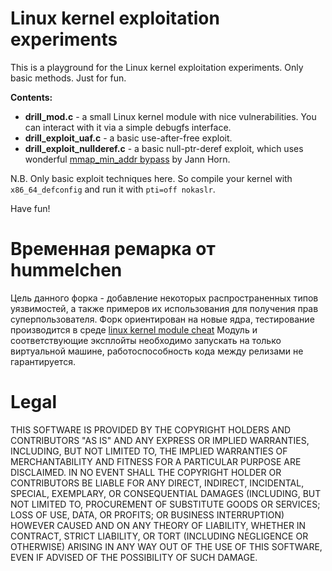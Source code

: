 # Linux kernel exploitation experiments

This is a playground for the Linux kernel exploitation experiments.
Only basic methods. Just for fun.

__Contents:__

  - __drill_mod.c__ - a small Linux kernel module with nice vulnerabilities.
  You can interact with it via a simple debugfs interface.
  - __drill_exploit_uaf.c__ - a basic use-after-free exploit.
  - __drill_exploit_nullderef.c__ - a basic null-ptr-deref exploit, which uses 
  wonderful [mmap_min_addr bypass][1] by Jann Horn.

N.B. Only basic exploit techniques here. So compile your kernel with `x86_64_defconfig`
and run it with `pti=off nokaslr`.

Have fun!

# Временная ремарка от hummelchen

Цель данного форка - добавление некоторых распространенных типов уязвимостей, а также примеров их использования для получения прав суперпользователя. Форк ориентирован на новые ядра, тестирование производится в среде [linux kernel module cheat][2]
Модуль и соответствующие эксплойты необходимо запускать на только виртуальной машине, работоспособность кода между релизами не гарантируется.

[1]: https://bugs.chromium.org/p/project-zero/issues/detail?id=1792&desc=2
[2]: https://github.com/cirosantilli/linux-kernel-module-cheat

# Legal

THIS SOFTWARE IS PROVIDED BY THE COPYRIGHT HOLDERS AND
CONTRIBUTORS "AS IS" AND ANY EXPRESS OR IMPLIED WARRANTIES,
INCLUDING, BUT NOT LIMITED TO, THE IMPLIED WARRANTIES OF
MERCHANTABILITY AND FITNESS FOR A PARTICULAR PURPOSE ARE
DISCLAIMED. IN NO EVENT SHALL THE COPYRIGHT HOLDER OR
CONTRIBUTORS BE LIABLE FOR ANY DIRECT, INDIRECT,
INCIDENTAL, SPECIAL, EXEMPLARY, OR CONSEQUENTIAL DAMAGES
(INCLUDING, BUT NOT LIMITED TO, PROCUREMENT OF SUBSTITUTE
GOODS OR SERVICES; LOSS OF USE, DATA, OR PROFITS; OR
BUSINESS INTERRUPTION) HOWEVER CAUSED AND ON ANY THEORY OF
LIABILITY, WHETHER IN CONTRACT, STRICT LIABILITY, OR TORT
(INCLUDING NEGLIGENCE OR OTHERWISE) ARISING IN ANY WAY OUT
OF THE USE OF THIS SOFTWARE, EVEN IF ADVISED OF THE
POSSIBILITY OF SUCH DAMAGE.
